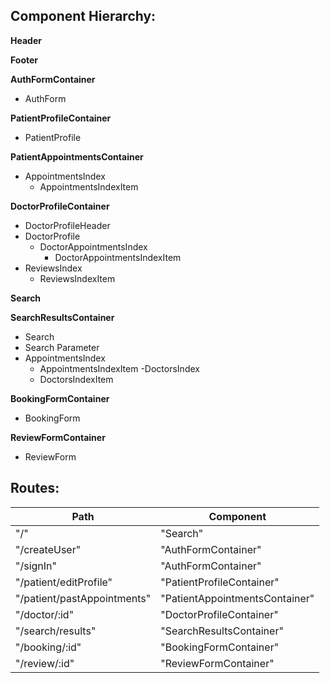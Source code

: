 ## Component Hierarchy:

**Header**

**Footer**

**AuthFormContainer**
- AuthForm

**PatientProfileContainer**
- PatientProfile

**PatientAppointmentsContainer**
- AppointmentsIndex
  + AppointmentsIndexItem

**DoctorProfileContainer**
- DoctorProfileHeader
- DoctorProfile
  - DoctorAppointmentsIndex
    + DoctorAppointmentsIndexItem
- ReviewsIndex
  + ReviewsIndexItem

**Search**

**SearchResultsContainer**
- Search
- Search Parameter
- AppointmentsIndex
  + AppointmentsIndexItem
-DoctorsIndex
  + DoctorsIndexItem

**BookingFormContainer**
- BookingForm

**ReviewFormContainer**
- ReviewForm

## Routes:

| Path                         | Component                        |
|------------------------------|----------------------------------|
| "/"                          | "Search"                         |
| "/createUser"                | "AuthFormContainer"              |
| "/signIn"                    | "AuthFormContainer"              |
| "/patient/editProfile"       | "PatientProfileContainer"        |
| "/patient/pastAppointments"  | "PatientAppointmentsContainer"   |
| "/doctor/:id"                | "DoctorProfileContainer"         |
| "/search/results"            | "SearchResultsContainer"         |
| "/booking/:id"               | "BookingFormContainer"           |
| "/review/:id"                | "ReviewFormContainer"            |
